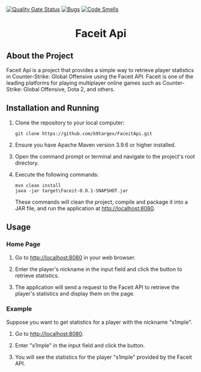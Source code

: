 [![Quality Gate Status](https://sonarcloud.io/api/project_badges/measure?project=k9targex_FaceitApi&metric=alert_status)](https://sonarcloud.io/summary/new_code?id=k9targex_FaceitApi)
[![Bugs](https://sonarcloud.io/api/project_badges/measure?project=k9targex_FaceitApi&metric=bugs)](https://sonarcloud.io/summary/new_code?id=k9targex_FaceitApi)
[![Code Smells](https://sonarcloud.io/api/project_badges/measure?project=k9targex_FaceitApi&metric=code_smells)](https://sonarcloud.io/summary/new_code?id=k9targex_FaceitApi)

# <center>Faceit Api</center>

## About the Project

Faceit Api is a project that provides a simple way to retrieve player statistics in Counter-Strike: Global Offensive using the Faceit API. Faceit is one of the leading platforms for playing multiplayer online games such as Counter-Strike: Global Offensive, Dota 2, and others.

## Installation and Running

1. Clone the repository to your local computer:

    ```
    git clone https://github.com/k9targex/FaceitApi.git
    ```

2. Ensure you have Apache Maven version 3.9.6 or higher installed.

3. Open the command prompt or terminal and navigate to the project's root directory.

4. Execute the following commands:

    ```
    mvn clean install
    java -jar target\Faceit-0.0.1-SNAPSHOT.jar
    ```

   These commands will clean the project, compile and package it into a JAR file, and run the application at [http://localhost:8080](http://localhost:8080).

## Usage

### Home Page

1. Go to [http://localhost:8080](http://localhost:8080) in your web browser.

2. Enter the player's nickname in the input field and click the button to retrieve statistics.

3. The application will send a request to the Faceit API to retrieve the player's statistics and display them on the page.

### Example

Suppose you want to get statistics for a player with the nickname "s1mple".

1. Go to [http://localhost:8080](http://localhost:8080).

2. Enter "s1mple" in the input field and click the button.

3. You will see the statistics for the player "s1mple" provided by the Faceit API.
